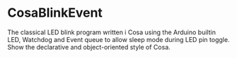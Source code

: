 CosaBlinkEvent
==============

The classical LED blink program written i Cosa using the Arduino
builtin LED, Watchdog and Event queue to allow sleep mode during LED
pin toggle. Show the declarative and object-oriented style of Cosa.  

